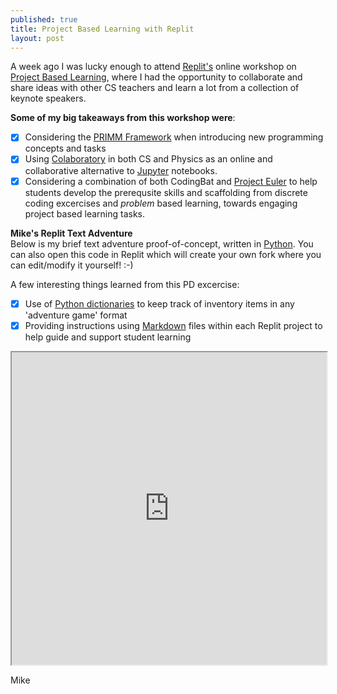 ```yaml
---
published: true
title: Project Based Learning with Replit
layout: post
---
```


A week ago I was lucky enough to attend [Replit's](www.replit.com) online workshop on [Project Based Learning](https://www.eventbrite.com/e/replit-professional-development-project-based-learning-tickets-153561997067), where I had the opportunity to collaborate and share ideas with other CS teachers and learn a lot from a collection of keynote speakers.

**Some of my big takeaways from this workshop were**:  
- [x] Considering the [PRIMM Framework](https://primmportal.com/) when introducing new programming concepts and tasks
- [x] Using [Colaboratory](https://colab.research.google.com/notebooks/) in both CS and Physics as an online and collaborative alternative to [Jupyter](https://jupyter.org/) notebooks.
- [x] Considering a combination of both CodingBat and [Project Euler](https://projecteuler.net/) to help students develop the prerequsite skills and scaffolding from discrete coding excercises and *problem* based learning, towards engaging project based learning tasks.

**Mike's Replit Text Adventure**  
Below is my brief text adventure proof-of-concept, written in [Python](www.python.org). You can also open this code in Replit which will create your own fork where you can edit/modify it yourself! :-)

A few interesting things learned from this PD excercise:
- [x] Use of [Python dictionaries](https://www.w3schools.com/python/python_dictionaries.asp) to keep track of inventory items in any 'adventure game' format
- [x] Providing instructions using [Markdown](https://www.markdownguide.org/) files within each Replit project to help guide and support student learning

<iframe frameborder="1" width="100%" height="500px" src="https://replit.com/@PDJuly2021/Input-Loop-Adventure09Project-Text-Based-Adventu-mpoirier?lite=true"></iframe>

Mike